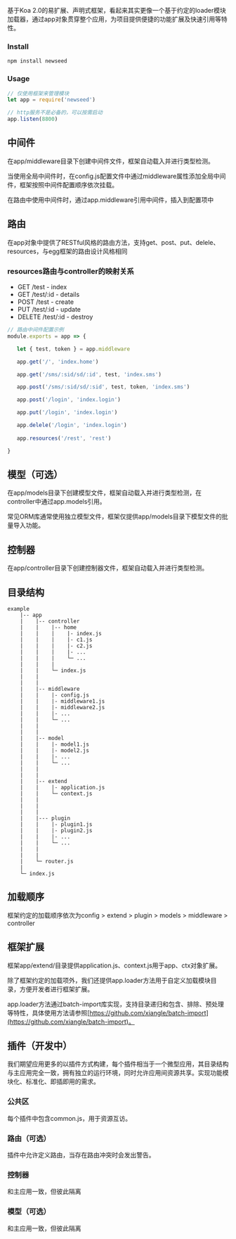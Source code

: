 基于Koa 2.0的易扩展、声明式框架，看起来其实更像一个基于约定的loader模块加载器，通过app对象贯穿整个应用，为项目提供便捷的功能扩展及快速引用等特性。

### Install

```
npm install newseed
```

### Usage

```js
// 仅使用框架来管理模块
let app = require('newseed')

// http服务不是必备的，可以按需启动
app.listen(8800)
```

## 中间件

在app/middleware目录下创建中间件文件，框架自动载入并进行类型检测。

当使用全局中间件时，在config.js配置文件中通过middleware属性添加全局中间件，框架按照中间件配置顺序依次挂载。

在路由中使用中间件时，通过app.middleware引用中间件，插入到配置项中

## 路由

在app对象中提供了RESTful风格的路由方法，支持get、post、put、delele、resources，与egg框架的路由设计风格相同

### resources路由与controller的映射关系

* GET /test - index
* GET /test/:id - details
* POST /test - create
* PUT /test/:id - update
* DELETE /test/:id - destroy

```js
// 路由中间件配置示例
module.exports = app => {

   let { test, token } = app.middleware

   app.get('/', 'index.home')

   app.get('/sms/:sid/sd/:id', test, 'index.sms')

   app.post('/sms/:sid/sd/:sid', test, token, 'index.sms')

   app.post('/login', 'index.login')

   app.put('/login', 'index.login')

   app.delele('/login', 'index.login')
   
   app.resources('/rest', 'rest')

}
```

<!-- ### 手动配置路由（当前）

手动配置路由规则，路由会根据预定义路径定位到指定controller和action

优点：

* 灵活，允许随意定义url与controller的映射关系

缺点：

* 需要手动配置路由


### 自动寻址路由（弃用）

利用目录/文件映射关系自动寻址，不需要手动配置路由，路由会根据url规则自动定位到指定action。

优点：

* 简单，不需要配置路由即可使用

缺点：

* 不够灵活，使用固定的寻址规则，会与手动路由参数冲突。 -->


## 模型（可选）

在app/models目录下创建模型文件，框架自动载入并进行类型检测，在controller中通过app.models引用。

常见ORM库通常使用独立模型文件，框架仅提供app/models目录下模型文件的批量导入功能。


## 控制器

在app/controller目录下创建控制器文件，框架自动载入并进行类型检测。


## 目录结构

```
example
    |-- app
    |    |-- controller
    |    |    |-- home
    |    |    |    |- index.js
    |    |    |    |- c1.js
    |    |    |    |- c2.js
    |    |    |    |- ...
    |    |    |    └─ ...
    |    |    |
    |    |    └─ index.js
    |    |
    |    |
    |    |-- middleware
    |    |    |- config.js
    |    |    |- middleware1.js
    |    |    |- middleware2.js
    |    |    |- ...
    |    |    └─ ...
    |    |
    |    |
    |    |-- model
    |    |    |- model1.js
    |    |    |- model2.js
    |    |    |- ...
    |    |    └─ ...
    |    |
    |    |
    |    |-- extend
    |    |    |- application.js
    |    |    └─ context.js
    |    |
    |    |
    |    |
    |    |--- plugin
    |    |    |- plugin1.js
    |    |    |- plugin2.js
    |    |    |- ...
    |    |    └─ ...
    |    | 
    |    | 
    |    └─ router.js
    |
    └─ index.js
```


## 加载顺序

   框架约定的加载顺序依次为config > extend > plugin > models > middleware > controller


## 框架扩展

   框架app/extend/目录提供application.js、context.js用于app、ctx对象扩展。

   除了框架约定的加载项外，我们还提供app.loader方法用于自定义加载模块目录，方便开发者进行框架扩展。

   app.loader方法通过batch-import库实现，支持目录递归和包含、排除、预处理等特性，具体使用方法请参照[https://github.com/xiangle/batch-import](https://github.com/xiangle/batch-import)。


## 插件（开发中）

我们期望应用更多的以插件方式构建，每个插件相当于一个微型应用，其目录结构与主应用完全一致，拥有独立的运行环境，同时允许应用间资源共享。实现功能模块化、标准化、即插即用的需求。

### 公共区

每个插件中包含common.js，用于资源互访。

### 路由（可选）

插件中允许定义路由，当存在路由冲突时会发出警告。

### 控制器

和主应用一致，但彼此隔离

### 模型（可选）

和主应用一致，但彼此隔离